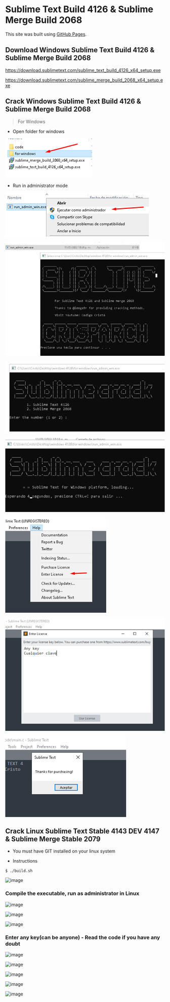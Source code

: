 # Sublime Text Build 4126 & Sublime Merge Build 2068

This site was built using [GitHub Pages](https://gist.github.com/maboloshi/feaa63c35f4c2baab24c9aaf9b3f4e47).

## Download Windows Sublime Text Build 4126 & Sublime Merge Build 2068

https://download.sublimetext.com/sublime_text_build_4126_x64_setup.exe

https://download.sublimetext.com/sublime_merge_build_2068_x64_setup.exe

## Crack Windows Sublime Text Build 4126 & Sublime Merge Build 2068

> For Windows

- Open folder for windows

![image](https://github.com/7exx/sublimepatch/blob/main/capturas/1.png?raw=true)

- Run in administrator mode

![image](https://github.com/7exx/sublimepatch/blob/main/capturas/2.png?raw=true)

![image](https://github.com/7exx/sublimepatch/blob/main/capturas/3.png?raw=true)

![image](https://github.com/7exx/sublimepatch/blob/main/capturas/4.png?raw=true)

![image](https://github.com/7exx/sublimepatch/blob/main/capturas/5.png?raw=true)

![image](https://github.com/7exx/sublimepatch/blob/main/capturas/7.png?raw=true)

![image](https://github.com/7exx/sublimepatch/blob/main/capturas/8.png?raw=true)

![image](https://github.com/7exx/sublimepatch/blob/main/capturas/9.png?raw=true)

## Crack Linux Sublime Text Stable 4143 DEV 4147 & Sublime Merge Stable 2079

- You must have GIT installed on your linux system

- Instructions

```
$ ./build.sh
```

![image](https://github.com/CodigoCristo/sublimepatch/blob/main/capturas/new/1.png?raw=true)

### Compile the executable, run as administrator in Linux

![image](https://github.com/CodigoCristo/sublimepatch/blob/main/capturas/new/2.png?raw=true)

![image](https://github.com/CodigoCristo/sublimepatch/blob/main/capturas/new/3.png?raw=true)

![image](https://github.com/CodigoCristo/sublimepatch/blob/main/capturas/new/4.png?raw=true)

### Enter any key(can be anyone) - Read the code if you have any doubt

![image](https://github.com/CodigoCristo/sublimepatch/blob/main/capturas/new/5.png?raw=true)

![image](https://github.com/CodigoCristo/sublimepatch/blob/main/capturas/new/6.png?raw=true)

![image](https://github.com/CodigoCristo/sublimepatch/blob/main/capturas/new/7.png?raw=true)

![image](https://github.com/CodigoCristo/sublimepatch/blob/main/capturas/new/8.png?raw=true)

![image](https://github.com/CodigoCristo/sublimepatch/blob/main/capturas/new/9.png?raw=true)


